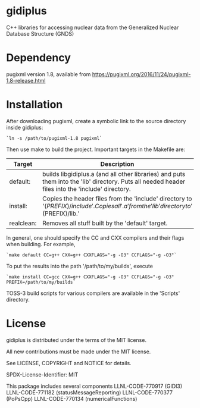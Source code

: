 # gidiplus
C++ libraries for accessing nuclear data from the Generalized Nuclear Database Structure (GNDS)

# Dependency
pugixml version 1.8, available from https://pugixml.org/2016/11/24/pugixml-1.8-release.html

# Installation
After downloading pugixml, create a symbolic link to the source directory inside gidiplus:

    `ln -s /path/to/pugixml-1.8 pugixml`

Then use make to build the project. Important targets in the Makefile are:

| Target     | Description
|------------|------------
| default:   | builds libgidiplus.a (and all other libraries) and puts them into the 'lib' directory. Puts all needed header files into the 'include' directory.
| install:   | Copies the header files from the 'include' directory to '$(PREFIX)/include'. Copies all '.a' from the 'lib' directory to '$(PREFIX)/lib.'
| realclean: | Removes all stuff built by the 'default' target.

In general, one should specify the CC and CXX compilers and their flags when building. For example,

    `make default CC=g++ CXX=g++ CXXFLAGS="-g -O3" CCFLAGS="-g -O3"`

To put the results into the path '/path/to/my/builds', execute

    `make install CC=gcc CXX=g++ CXXFLAGS="-g -O3" CCFLAGS="-g -O3" PREFIX=/path/to/my/builds`

TOSS-3 build scripts for various compilers are available in the 'Scripts' directory.

# License
gidiplus is distributed under the terms of the MIT license.

All new contributions must be made under the MIT license.

See LICENSE, COPYRIGHT and NOTICE for details.

SPDX-License-Identifier: MIT

This package includes several components
LLNL-CODE-770917	(GIDI3)
LLNL-CODE-771182	(statusMessageReporting)
LLNL-CODE-770377	(PoPsCpp)
LLNL-CODE-770134	(numericalFunctions)

